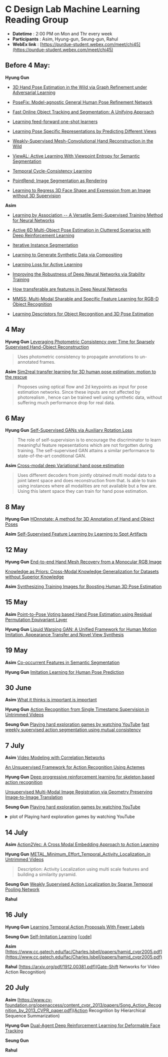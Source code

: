 # C Design Lab Machine Learning Reading Group
* **Datetime** : 2:00 PM on Mon and Thr every week
* **Participants** : Asim, Hyung-gun, Seung-gun, Rahul
* **WebEx link** : [https://purdue-student.webex.com/meet/chi45](https://purdue-student.webex.com/meet/chi45)

## Before 4 May:

**Hyung Gun**
* [3D Hand Pose Estimation in the Wild via Graph Refinement under Adversarial Learning](https://arxiv.org/pdf/1912.01875.pdf)

* [PoseFix: Model-agnostic General Human Pose Refinement Network](https://arxiv.org/abs/1812.03595)

* [Fast Online Object Tracking and Segmentation: A Unifying Approach](http://www.robots.ox.ac.uk/~qwang/SiamMask/ )

* [Learning feed-forward one-shot learners](https://arxiv.org/pdf/1606.05233.pdf )

* [Learning Pose Specific Representations by Predicting Different Views](https://arxiv.org/pdf/1804.03390v2.pdf )

* [Weakly-Supervised Mesh-Convolutional Hand Reconstruction in the Wild ](https://arxiv.org/pdf/2004.01946.pdf)

* [ViewAL: Active Learning With Viewpoint Entropy for Semantic Segmentation ](https://arxiv.org/pdf/1911.11789.pdf )

* [Temporal Cycle-Consistency Learning](https://arxiv.org/pdf/1904.07846.pdf )

* [PointRend: Image Segmentation as Rendering](https://arxiv.org/pdf/1912.08193.pdf )

* [Learning to Regress 3D Face Shape and Expression from an Image without 3D Supervision](https://ps.is.tuebingen.mpg.de/uploads_file/attachment/attachment/509/paper_camera_ready.pdf)


**Asim**
* [Learning by Association -- A Versatile Semi-Supervised Training Method for Neural Networks](http://openaccess.thecvf.com/content_cvpr_2017/papers/Haeusser_Learning_by_Association_CVPR_2017_paper.pdf)

* [Active 6D Multi-Object Pose Estimation in Cluttered Scenarios with Deep Reinforcement Learning](https://arxiv.org/pdf/1910.08811.pdf)

* [Iterative Instance Segmentation](https://arxiv.org/pdf/1511.08498.pdf)

* [Learning to Generate Synthetic Data via Compositing](http://openaccess.thecvf.com/content_CVPR_2019/papers/Tripathi_Learning_to_Generate_Synthetic_Data_via_Compositing_CVPR_2019_paper.pdf)

* [Learning Loss for Active Learning](http://openaccess.thecvf.com/content_CVPR_2019/papers/Yoo_Learning_Loss_for_Active_Learning_CVPR_2019_paper.pdf)

* [Improving the Robustness of Deep Neural Networks via Stability Training](https://www.cv-foundation.org/openaccess/content_cvpr_2016/papers/Zheng_Improving_the_Robustness_CVPR_2016_paper.pdf)

* [How transferable are features in Deep Neural Networks](https://arxiv.org/pdf/1411.1792.pdf)

* [MMSS: Multi-Modal Sharable and Specific Feature Learning for RGB-D Object Recognition](http://openaccess.thecvf.com/content_iccv_2015/papers/Wang_MMSS_Multi-Modal_Sharable_ICCV_2015_paper.pdf)

* [Learning Descriptors for Object Recognition and 3D Pose Estimation](https://www.cv-foundation.org/openaccess/content_cvpr_2015/papers/Wohlhart_Learning_Descriptors_for_2015_CVPR_paper.pdf)



## 4 May

**Hyung Gun**
[Leveraging Photometric Consistency over Time for Sparsely Supervised Hand-Object Reconstruction](https://arxiv.org/pdf/2004.13449.pdf)

> Uses photometric consistency to propagate annotations to un-annotated frames.

**Asim**
[Sim2real transfer learning for 3D human pose
estimation: motion to the rescue](https://papers.nips.cc/paper/9454-sim2real-transfer-learning-for-3d-human-pose-estimation-motion-to-the-rescue.pdf)

> Proposes using optical flow and 2d keypoints as input for pose estimation networks. Since these inputs are not affected by photorealism , hence can be trained well using synthetic data, without suffering much performance drop for real data.



## 6 May

**Hyung Gun**
[Self-Supervised GANs via Auxiliary Rotation Loss](https://arxiv.org/pdf/1811.11212.pdf)

> The role of self-supervision is to encourage the discriminator to learn meaningful feature repesentations which are not forgotten during training. The self-supervised GAN attains a similar performance to state-of-the-art conditional GAN.

**Asim**
[Cross-modal deep Variational hand pose estimation](http://openaccess.thecvf.com/content_cvpr_2018/papers/Spurr_Cross-Modal_Deep_Variational_CVPR_2018_paper.pdf)

> Uses different decoders from jointly obtained multi modal data to a joint latent space and does reconstruction from that. Is able to train using instances where all modalities are not available but a few are. Using this latent space they can train for hand pose estimation.

## 8 May

**Hyung Gun**
[HOnnotate: A method for 3D Annotation of Hand and Object Poses](https://arxiv.org/pdf/1907.01481.pdf)

**Asim**
[Self-Supervised Feature Learning by Learning to Spot Artifacts](http://openaccess.thecvf.com/content_cvpr_2018/papers/Jenni_Self-Supervised_Feature_Learning_CVPR_2018_paper.pdf)

## 12 May

**Hyung Gun**
[End-to-end Hand Mesh Recovery from a Monocular RGB Image](https://arxiv.org/pdf/1902.09305.pdf)

[Knowledge as Priors: Cross-Modal Knowledge Generalization for Datasets without Superior Knowledge](https://arxiv.org/pdf/2004.00176.pdf)

**Asim**
[Synthesizing Training Images for Boosting Human 3D Pose Estimation](http://ai.stanford.edu/~haosu/papers/3DV_humanpose.pdf)



## 15 May
**Asim**
[Point-to-Pose Voting based Hand Pose Estimation using Residual Permutation
Equivariant Layer](http://openaccess.thecvf.com/content_CVPR_2019/papers/Li_Point-To-Pose_Voting_Based_Hand_Pose_Estimation_Using_Residual_Permutation_Equivariant_CVPR_2019_paper.pdf)


**Hyung Gun**
[Liquid Warping GAN: A Unified Framework for Human Motion Imitation,
Appearance Transfer and Novel View Synthesis](https://arxiv.org/pdf/1909.12224.pdf)

## 19 May

**Asim**
[Co-occurrent Features in Semantic Segmentation](http://openaccess.thecvf.com/content_CVPR_2019/papers/Zhang_Co-Occurrent_Features_in_Semantic_Segmentation_CVPR_2019_paper.pdf)

**Hyung Gun**
[Imitation Learning for Human Pose Prediction](https://arxiv.org/pdf/1909.03449.pdf)

## 30 June

**Asim**
[What it thinks is important is important](https://arxiv.org/abs/1912.05699)

**Hyung Gun**
[Action Recognition from Single Timestamp Supervision in Untrimmed Videos](http://openaccess.thecvf.com/content_CVPR_2019/papers/Moltisanti_Action_Recognition_From_Single_Timestamp_Supervision_in_Untrimmed_Videos_CVPR_2019_paper.pdf)

**Seung Gun**
[Playing hard exploration games by watching YouTube](https://arxiv.org/pdf/1805.11592.pdf)
[fast weekly supervised action segmentation using mutual consistency](https://arxiv.org/pdf/1805.11592.pdf)

## 7 July

**Asim**
[Video Modeling with Correlation Networks](https://arxiv.org/abs/1906.03349)

[An Unsupervised Framework for Action Recognition Using Actemes](http://users.umiacs.umd.edu/~kale/accv2010.pdf)

**Hyung Gun**
[Deep progressive reinforcement learning for skeleton based action recognition](https://openaccess.thecvf.com/content_cvpr_2018/papers/Tang_Deep_Progressive_Reinforcement_CVPR_2018_paper.pdf)

[Unsupervised Multi-Modal Image Registration via Geometry Preserving Image-to-Image Translation](https://openaccess.thecvf.com/content_CVPR_2020/papers/Arar_Unsupervised_Multi-Modal_Image_Registration_via_Geometry_Preserving_Image-to-Image_Translation_CVPR_2020_paper.pdf)

**Seung Gun**
[Playing hard exploration games by watching YouTube](https://arxiv.org/pdf/1805.11592.pdf)

<details markdown="1">
<summary>plot of Playing hard exploration games by watching YouTube</summary>

- Paper with youtube data
![Youtube](https://user-images.githubusercontent.com/37060326/86855774-036a3000-c0f6-11ea-9675-54dc281db287.png)

- Applying their method to Georgia Tech Egocentric Activity Datasets
![Cheese](https://user-images.githubusercontent.com/37060326/86856271-f00b9480-c0f6-11ea-81ad-00af01ae9946.png)
![Georgia](https://user-images.githubusercontent.com/37060326/86855766-fe0ce580-c0f5-11ea-8f97-6a97e6cd3261.png)


</details>


## 14 July

**Asim**
[Action2Vec: A Cross Modal Embedding Approach to Action Learning](https://arxiv.org/pdf/1901.00484.pdf)

**Hyung Gun**
[METAL_Minimum_Effort_Temporal_Activity_Localization_in Untrimmed Videos](https://openaccess.thecvf.com/content_CVPR_2020/papers/Zhang_METAL_Minimum_Effort_Temporal_Activity_Localization_in_Untrimmed_Videos_CVPR_2020_paper.pdf)
> Description: Activity Localization using multi scale features and building a similarity pyramid.

**Seung Gun**
[Weakly Supervised Action Localization by Sparse Temporal Pooling Network](https://www.google.com/search?q=Weakly+Supervised+Action+Localization+by+Sparse+Temporal+Pooling+Network&oq=Weakly+Supervised+Action+Localization+by+Sparse+Temporal+Pooling+Network&aqs=chrome.0.69i59j0l2j69i59.563j0j1&sourceid=chrome&ie=UTF-8)


**Rahul**

## 16 July
**Hyung Gun**
[Learning Temporal Action Proposals With Fewer Labels](https://openaccess.thecvf.com/content_ICCV_2019/papers/Ji_Learning_Temporal_Action_Proposals_With_Fewer_Labels_ICCV_2019_paper.pdf)

**Seung Gun**
[Self-Imitation Learning](https://arxiv.org/pdf/1806.05635v1.pdf) [\[code\]](https://github.com/junhyukoh/self-imitation-learning)

**Asim**
[https://www.cc.gatech.edu/fac/Charles.Isbell/papers/hamid_cvpr2005.pdf](https://www.cc.gatech.edu/fac/Charles.Isbell/papers/hamid_cvpr2005.pdf)

**Rahul**
[https://arxiv.org/pdf/1912.00381.pdf](Gate-Shift Networks for Video Action Recognition)


## 20 July

**Asim**
[https://www.cv-foundation.org/openaccess/content_cvpr_2013/papers/Song_Action_Recognition_by_2013_CVPR_paper.pdf](Action Recognition by Hierarchical Sequence Summarization)

**Hyung Gun**
[Dual-Agent Deep Reinforcement Learning for Deformable Face Tracking](https://openaccess.thecvf.com/content_ECCV_2018/papers/Minghao_Guo_Dual-Agent_Deep_Reinforcement_ECCV_2018_paper.pdf)

**Seung Gun**
[]()

**Rahul**
[]()
